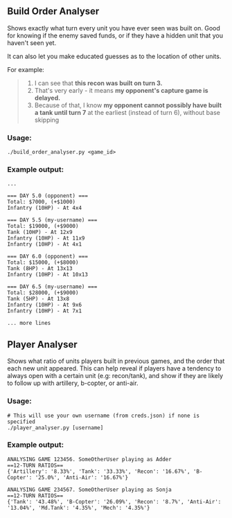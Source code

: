 ## Build Order Analyser

Shows exactly what turn every unit you have ever seen was built on. Good for
knowing if the enemy saved funds, or if they have a hidden unit that you
haven't seen yet.

It can also let you make educated guesses as to the location of other units.

For example:

> 1. I can see that **this recon was built on turn 3.**
> 2. That's very early - it means **my opponent's capture game is delayed.**
> 3. Because of that, I know **my opponent cannot possibly have built a tank
>    until turn 7** at the earliest (instead of turn 6), without base skipping

### Usage:

```
./build_order_analyser.py <game_id>
```

### Example output:

```
...

=== DAY 5.0 (opponent) ===
Total: $7000, (+$1000)
Infantry (10HP) - At 4x4

=== DAY 5.5 (my-username) ===
Total: $19000, (+$9000)
Tank (10HP) - At 12x9
Infantry (10HP) - At 11x9
Infantry (10HP) - At 4x1

=== DAY 6.0 (opponent) ===
Total: $15000, (+$8000)
Tank (8HP) - At 13x13
Infantry (10HP) - At 10x13

=== DAY 6.5 (my-username) ===
Total: $28000, (+$9000)
Tank (5HP) - At 13x8
Infantry (10HP) - At 9x6
Infantry (10HP) - At 7x1

... more lines
```


## Player Analyser

Shows what ratio of units players built in previous games, and the order that
each new unit appeared. This can help reveal if players have a tendency to
always open with a certain unit (e.g: recon/tank), and show if they are likely
to follow up with artillery, b-copter, or anti-air.

### Usage:

```
# This will use your own username (from creds.json) if none is specified
./player_analyser.py [username]
```

### Example output:

```
ANALYSING GAME 123456. SomeOtherUser playing as Adder
==12-TURN RATIOS==
{'Artillery': '8.33%', 'Tank': '33.33%', 'Recon': '16.67%', 'B-Copter': '25.0%', 'Anti-Air': '16.67%'}

ANALYSING GAME 234567. SomeOtherUser playing as Sonja
==12-TURN RATIOS==
{'Tank': '43.48%', 'B-Copter': '26.09%', 'Recon': '8.7%', 'Anti-Air': '13.04%', 'Md.Tank': '4.35%', 'Mech': '4.35%'}
```
